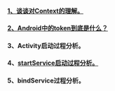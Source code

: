 
#### [1、谈谈对Context的理解。](https://duanqz.github.io/2017-12-25-Android-Context)

#### [2、Android中的token到底是什么？](https://blog.csdn.net/u012702547/article/details/53179957)

#### 3、Activity启动过程分析。


#### 4、[startService启动过程分析。](http://gityuan.com/2016/03/06/start-service/)
  
  
#### 5、bindService过程分析。






